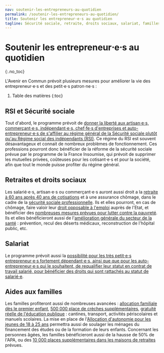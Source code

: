 ```yaml
---
nav: soutenir-les-entrepreneurs-au-quotidien
permalink: /soutenir-les-entrepreneurs-au-quotidien/
title: Soutenir les entrepreneur⋅e⋅s au quotidien
tagline: Sécurité sociale, retraite, droits sociaux, salariat, familles…
---
```


# Soutenir les entrepreneur⋅e⋅s au quotidien
{:.no_toc}

L'Avenir en Commun prévoit plusieurs mesures pour améliorer la vie des entrepreneur⋅e⋅s et des petit⋅e⋅s patron⋅ne⋅s :

1. Table des matières
{:toc}

## RSI et Sécurité sociale

Tout d'abord, le programme prévoit de [donner la liberté aux artisan⋅e⋅s, commerçant⋅e⋅s, indépendant⋅e⋅s, chef⋅fe⋅s d'entreprises et auto-entrepreneur⋅e⋅s de s'affilier au régime général de la Sécurité sociale plutôt qu'au Régime social des indépendants (RSI)](https://laec.fr/s26m5). Ce régime du RSI est souvent désavantageux et connait de nombreux problèmes de fonctionnement. Ces professions pourront donc bénéficier de la réforme de la sécurité sociale prévue par le programme de la France Insoumise, qui prévoit de supprimer les mutuelles privées, coûteuses pour les cotisant⋅e⋅s et pour la société, afin que tout le monde puisse profiter du régime général.

## Retraites et droits sociaux

Les salarié⋅e⋅s, artisan⋅e⋅s ou commerçant⋅e⋅s auront aussi droit a la [retraite à 60 ans après 40 ans de cotisations](https://laec.fr/s31m1) et à une assurance chômage, dans le cadre de la [sécurité sociale professionnelle](https://laec.fr/s26m2). Ils et elles pourront, en cas de chômage, faire valoir leur [droit opposable à l'emploi](https://laec.fr/s26m3) auprès de l'Etat, et bénéficier des [nombreuses mesures prévues pour lutter contre la pauvreté](https://avenirencommun.fr/le-livret-pauvrete/). Ils et elles bénéficieront aussi de l'[amélioration générale du secteur de la santé](https://laec.fr/section/67/faire-passer-la-sante-d-abord-et-pour-tous) : prévention, recul des déserts médicaux, reconstruction de l'hôpital public, etc.

## Salariat

Le programme prévoit aussi la [possibilité pour les très petit⋅e⋅s entrepreneur⋅e⋅s fortement dépendant⋅e⋅s, ainsi que que pour les auto-entrepreneur⋅e⋅s qui le souhaitent, de requalifier leur statut en contrat de travail salarié, pour bénéficier des droits qui sont rattachés au statut de salarié⋅e](https://avenirencommun.fr/le-livret-travail/ ).

## Aides aux familles

Les familles profiteront aussi de nombreuses avancées : [allocation familiale dès le premier enfant](https://laec.fr/s72m1), [500 000 place de crèches supplémentaires](https://laec.fr/s72m2), [gratuité réelle de l'éducation publique](https://laec.fr/s73m3) : cantines, transport, activités périscolaires et manuels scolaires. La mise en place de l'[Allocation d'autonomie pour les jeunes de 18 à 25 ans](https://laec.fr/s27m1) permettra aussi de soulager les ménages du financement des études ou de la formation de leurs enfants. Concernant les personnes âgées, les familles bénéficieront aussi de la hausse de 50% de l'APA, ou des [10 000 places supplémentaires dans les maisons de retraites](https://laec.fr/s71m3) prévues.
